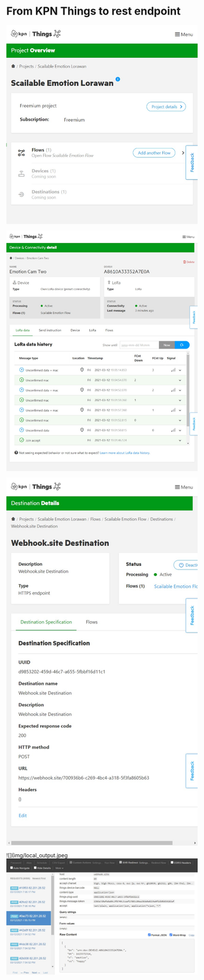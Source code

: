 

# From KPN Things to rest endpoint

![things_project](img/things_project.jpeg)



![things_data_history](img/things_data_history.jpeg)



![rest_destination_setup](img/rest_destination_setup.jpeg)

![](img/local_output.jpeg![rest_endpoint_history](img/rest_endpoint_history.jpeg)